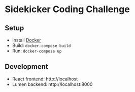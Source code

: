 # Sidekicker Coding Challenge

## Setup
* Install [Docker](https://docs.docker.com/get-started/)
* Build: `docker-compose build`
* Run: `docker-compose up`

## Development
* React frontend: http://localhost
* Lumen backend: http://localhost:8000
